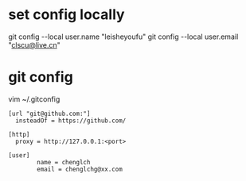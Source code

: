 # set config locally
git config --local user.name "leisheyoufu" 
git config --local user.email "clscu@live.cn"

# git config
vim ~/.gitconfig
```
[url "git@github.com:"]
  insteadOf = https://github.com/

[http]
  proxy = http://127.0.0.1:<port>

[user]
        name = chenglch
        email = chenglchg@xx.com
```